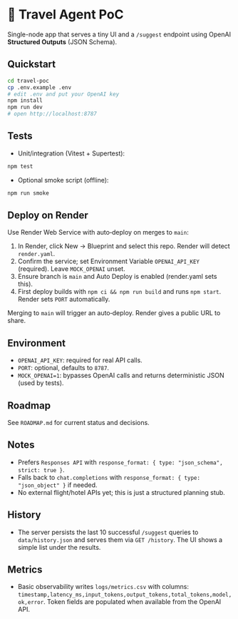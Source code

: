 # 🧭 Travel Agent PoC

Single-node app that serves a tiny UI and a `/suggest` endpoint using OpenAI **Structured Outputs** (JSON Schema).

## Quickstart

```bash
cd travel-poc
cp .env.example .env
# edit .env and put your OpenAI key
npm install
npm run dev
# open http://localhost:8787
```

## Tests

- Unit/integration (Vitest + Supertest):

```bash
npm test
```

- Optional smoke script (offline):

```bash
npm run smoke
```

## Deploy on Render

Use Render Web Service with auto‑deploy on merges to `main`:

1) In Render, click New → Blueprint and select this repo. Render will detect `render.yaml`.
2) Confirm the service; set Environment Variable `OPENAI_API_KEY` (required). Leave `MOCK_OPENAI` unset.
3) Ensure branch is `main` and Auto Deploy is enabled (render.yaml sets this).
4) First deploy builds with `npm ci && npm run build` and runs `npm start`. Render sets `PORT` automatically.

Merging to `main` will trigger an auto‑deploy. Render gives a public URL to share.

## Environment

- `OPENAI_API_KEY`: required for real API calls.
- `PORT`: optional, defaults to `8787`.
- `MOCK_OPENAI=1`: bypasses OpenAI calls and returns deterministic JSON (used by tests).

## Roadmap

See `ROADMAP.md` for current status and decisions.

## Notes

- Prefers `Responses API` with `response_format: { type: "json_schema", strict: true }`.
- Falls back to `chat.completions` with `response_format: { type: "json_object" }` if needed.
- No external flight/hotel APIs yet; this is just a structured planning stub.

## History

- The server persists the last 10 successful `/suggest` queries to `data/history.json` and serves them via `GET /history`. The UI shows a simple list under the results.

## Metrics

- Basic observability writes `logs/metrics.csv` with columns:
  `timestamp,latency_ms,input_tokens,output_tokens,total_tokens,model,ok,error`.
  Token fields are populated when available from the OpenAI API.
